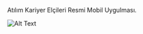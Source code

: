 Atılım Kariyer Elçileri Resmi Mobil Uygulması. 



![Alt Text](https://media.giphy.com/media/v1.Y2lkPTc5MGI3NjExMzFxNWp0ZXl0d24zOHJmb2Vucmtya25vMGJwcG41eTc3ZDBudnNxdSZlcD12MV9pbnRlcm5hbF9naWZfYnlfaWQmY3Q9Zw/rL2QQRZtbMWWgi9hCR/giphy.gif)
